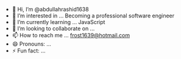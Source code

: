 - 👋 Hi, I’m @abdullahrashid1638
- 👀 I’m interested in ... Becoming a professional software engineer
- 🌱 I’m currently learning ... JavaScript
- 💞️ I’m looking to collaborate on ...
- 📫 How to reach me ... frost1639@hotmail.com
- 😄 Pronouns: ...
- ⚡ Fun fact: ...

<!---
abdullahrashid1638/abdullahrashid1638 is a ✨ special ✨ repository because its `README.md` (this file) appears on your GitHub profile.
You can click the Preview link to take a look at your changes.
--->
